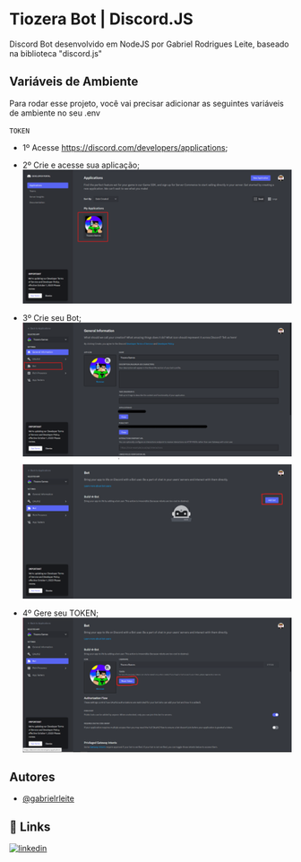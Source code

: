 
# Tiozera Bot | Discord.JS

Discord Bot desenvolvido em NodeJS por Gabriel Rodrigues Leite, baseado na biblioteca "discord.js"


## Variáveis de Ambiente

Para rodar esse projeto, você vai precisar adicionar as seguintes variáveis de ambiente no seu .env

`TOKEN`

- 1º Acesse https://discord.com/developers/applications;

- 2º Crie e acesse sua aplicação;
![](https://github.com/gabrielrleite/TiozeraGames-Bot/blob/master/ignore/TOKEN/TOKEN_1.png)

- 3º Crie seu Bot;
![](https://github.com/gabrielrleite/TiozeraGames-Bot/blob/master/ignore/TOKEN/TOKEN_2.png)
![](https://github.com/gabrielrleite/TiozeraGames-Bot/blob/master/ignore/TOKEN/TOKEN_3.png)

- 4º Gere seu TOKEN;
![](https://github.com/gabrielrleite/TiozeraGames-Bot/blob/master/ignore/TOKEN/TOKEN_4.png)
## Autores

- [@gabrielrleite](https://www.github.com/gabrielrleite)


## 🔗 Links
[![linkedin](https://img.shields.io/badge/linkedin-0A66C2?style=for-the-badge&logo=linkedin&logoColor=white)](https://www.linkedin.com/in/gabriel-rodrigues-leite-9445141b7/)



